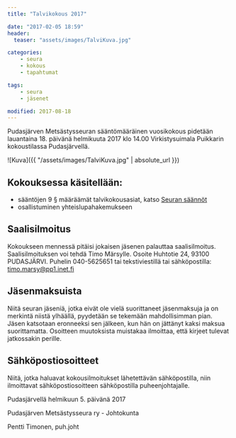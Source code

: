 ```yaml
---
title: "Talvikokous 2017"

date: "2017-02-05 18:59"
header:
  teaser: "assets/images/TalviKuva.jpg"

categories:
    - seura
    - kokous
    - tapahtumat

tags:
    - seura
    - jäsenet

modified: 2017-08-18
---
```

Pudasjärven Metsästysseuran sääntömääräinen vuosikokous pidetään lauantaina 18. päivänä helmikuuta 2017 klo 14.00 Virkistysuimala Puikkarin kokoustilassa Pudasjärvellä.

![Kuva]({{ "/assets/images/TalviKuva.jpg" | absolute_url }})

## Kokouksessa käsitellään:

- sääntöjen 9 § määräämät talvikokousasiat, katso [Seuran säännöt][7f1464d6]
- osallistuminen yhteislupahakemukseen

[7f1464d6]: https://timohoo.github.io/PMSry2/dokkarit/PMS_saannot/ "Säännöt"

## Saalisilmoitus

Kokoukseen mennessä pitäisi jokaisen jäsenen palauttaa saalisilmoitus. Saalisilmoituksen voi tehdä Timo Märsylle. Osoite Huhtotie 24, 93100 PUDASJÄRVI. Puhelin 040-5625651 tai tekstiviestillä tai sähköpostilla: <timo.marsy@pp1.inet.fi>

## Jäsenmaksuista

Niitä seuran jäseniä, jotka eivät ole vielä suorittaneet jäsenmaksuja ja on merkintä niistä ylhäällä, pyydetään se tekemään mahdollisimman pian. Jäsen katsotaan eronneeksi sen jälkeen, kun hän on jättänyt kaksi maksua suorittamatta.
Osoitteen muutoksista muistakaa ilmoittaa, että kirjeet tulevat jatkossakin perille.

## Sähköpostiosoitteet

Niitä, jotka haluavat kokousilmoitukset lähetettävän sähköpostilla, niin ilmoittavat sähköpostiosoitteen sähköpostilla puheenjohtajalle.

Pudasjärvellä helmikuun  5.  päivänä 2017

Pudasjärven Metsästysseura ry -
Johtokunta

Pentti Timonen, puh.joht
